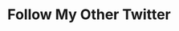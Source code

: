 ---
ee_id: '100'
site: '1'
type: '2'
long_id: 2011-194 Follow My Other Twitter
url: 2011-194-follow-my-other-twitter
title: Follow My Other Twitter
year: '2011'
medium: 'Search for social media network. '
commission:
add_credit:
dims:
pitch:
ps:
live_url: http://twitter.com/#!/search/%22follow%20my%20other%20twitter%22
related:
youtube:
imgs: follow-my-other-twitter-2011-194-screenshot-database-ih.jpg
subheading:
year2: '2011'
download:
add_credits:
related_code:
layout: things-i-made
---